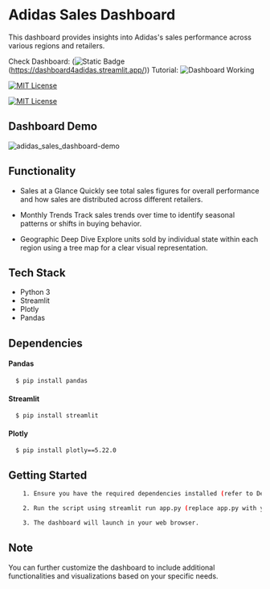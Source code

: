 
# Adidas Sales Dashboard

This dashboard provides insights into Adidas's sales performance across various regions and retailers.

Check Dashboard: (![Static Badge](https://img.shields.io/badge/Tutorial_YouTube-red?style=flat&logo=youtube&logoColor=red&labelColor=white)(https://dashboard4adidas.streamlit.app/))
Tutorial: ![Dashboard Working](https://youtu.be/tY7giXeRafM?si=K9B-eQZ-WISpatWz)


[![MIT License](https://img.shields.io/badge/License-MIT-green.svg)](https://choosealicense.com/licenses/mit/)

[![MIT License](https://img.shields.io/pypi/pyversions/streamlit)](https://choosealicense.com/licenses/mit/)

## Dashboard Demo

![adidas_sales_dashboard-demo](https://github.com/pranavpurankar/adidas_sales_dashboard/assets/61117607/fe87280a-96fe-49cb-9566-1adb8bad0fd2)


## Functionality

- Sales at a Glance
Quickly see total sales figures for overall performance and how sales are distributed across different retailers.

- Monthly Trends
Track sales trends over time to identify seasonal patterns or shifts in buying behavior.

- Geographic Deep Dive
Explore units sold by individual state within each region using a tree map for a clear visual representation.
## Tech Stack

- Python 3
- Streamlit
- Plotly
- Pandas
## Dependencies

#### Pandas

```
  $ pip install pandas
```

#### Streamlit

```
  $ pip install streamlit
```

#### Plotly

```
  $ pip install plotly==5.22.0
```
## Getting Started


```bash
    1. Ensure you have the required dependencies installed (refer to Dependencies section).

    2. Run the script using streamlit run app.py (replace app.py with your actual file name).

    3. The dashboard will launch in your web browser.
```
    

## Note

You can further customize the dashboard to include additional functionalities and visualizations based on your specific needs.
